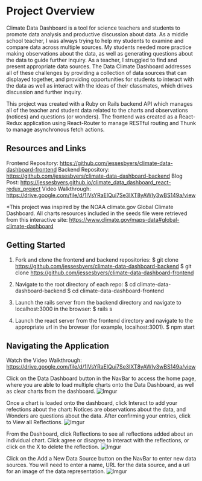 # Project Overview

Climate Data Dashboard is a tool for science teachers and students to promote data analysis and productive discussion about data. As a middle school teacher, I was always trying to help my students to examine and compare data across multiple sources. My students needed more practice making observations about the data, as well as generating questions about the data to guide further inquiry. As a teacher, I struggled to find and present appropriate data sources. The Data Climate Dashboard addresses all of these challenges by providing a collection of data sources that can displayed together, and providing opportunities for students to interact with the data as well as interact with the ideas of their classmates, which drives discussion and further inquiry.

This project was created with a Ruby on Rails backend API which manages all of the teacher and student data related to the charts and observations (notices) and questions (or wonders). The frontend was created as a React-Redux application using React-Router to manage RESTful routing and Thunk to manage asynchronous fetch actions.

## Resources and Links

Frontend Repository: https://github.com/jessesbyers/climate-data-dashboard-frontend
Backend Repository: https://github.com/jessesbyers/climate-data-dashboard-backend
Blog Post: https://jessesbyers.github.io/climate_data_dashboard_react-redux_project
Video Walkthrough: https://drive.google.com/file/d/1IVsYRaElQui7Se3lXT8yAWIy3wBS149a/view

*This project was inspired by the NOAA climate.gov Global Climate Dashboard. All charts resources included in the seeds file were retrieved from this interactive site: https://www.climate.gov/maps-data#global-climate-dashboard 


## Getting Started

1. Fork and clone the frontend and backend repositories:
    $ git clone https://github.com/jessesbyers/climate-data-dashboard-backend
    $ git clone https://github.com/jessesbyers/climate-data-dashboard-frontend

2. Navigate to the root directory of each repo:
    $ cd climate-data-dashboard-backend
    $ cd climate-data-dashboard-frontend

3. Launch the rails server from the backend directory and navigate to localhost:3000 in the browser:
    $ rails s

4. Launch the react server from the frontend directory and navigate to the appropriate url in the browser (for example, localhost:3001).
    $ npm start


## Navigating the Application

Watch the Video Walkthrough: https://drive.google.com/file/d/1IVsYRaElQui7Se3lXT8yAWIy3wBS149a/view

Click on the Data Dashboard button in the NavBar to access the home page, where you are able to load multiple charts onto the Data Dashboard, as well as clear charts from the dashboard.
![Imgur](https://i.imgur.com/Hqz3QMC.png)

Once a chart is loaded onto the dashboard, click Interact to add your refections about the chart: Notices are observations about the data, and Wonders are questions about the data. After confirming your entries, click to View all Reflections.
![Imgur](https://i.imgur.com/gh9rzcC.png)

From the Dashboard, click Reflections to see all reflections added about an individual chart. Click agree or disagree to interact with the reflections, or click on the X to delete the reflection.
![Imgur](https://i.imgur.com/iquIOPZ.png)

Click on the Add a New Data Source button on the NavBar to enter new data sources. You will need to enter a name, URL for the data source, and a url for an image of the data representation.
![Imgur](https://i.imgur.com/Z7OO8rt.png)